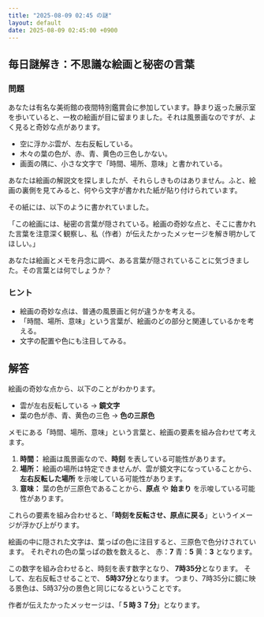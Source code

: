 ```yaml
---
title: "2025-08-09 02:45 の謎"
layout: default
date: 2025-08-09 02:45:00 +0900
---
```

## 毎日謎解き：不思議な絵画と秘密の言葉

### 問題

あなたは有名な美術館の夜間特別鑑賞会に参加しています。静まり返った展示室を歩いていると、一枚の絵画が目に留まりました。それは風景画なのですが、よく見ると奇妙な点があります。

*   空に浮かぶ雲が、左右反転している。
*   木々の葉の色が、赤、青、黄色の三色しかない。
*   画面の隅に、小さな文字で「時間、場所、意味」と書かれている。

あなたは絵画の解説文を探しましたが、それらしきものはありません。ふと、絵画の裏側を見てみると、何やら文字が書かれた紙が貼り付けられています。

その紙には、以下のように書かれていました。

「この絵画には、秘密の言葉が隠されている。絵画の奇妙な点と、そこに書かれた言葉を注意深く観察し、私（作者）が伝えたかったメッセージを解き明かしてほしい。」

あなたは絵画とメモを丹念に調べ、ある言葉が隠されていることに気づきました。その言葉とは何でしょうか？

### ヒント

*   絵画の奇妙な点は、普通の風景画と何が違うかを考える。
*   「時間、場所、意味」という言葉が、絵画のどの部分と関連しているかを考える。
*   文字の配置や色にも注目してみる。

## 解答

絵画の奇妙な点から、以下のことがわかります。

*   雲が左右反転している → **鏡文字**
*   葉の色が赤、青、黄色の三色 → **色の三原色**

メモにある「時間、場所、意味」という言葉と、絵画の要素を組み合わせて考えます。

1.  **時間：** 絵画は風景画なので、**時刻** を表している可能性があります。
2.  **場所：** 絵画の場所は特定できませんが、雲が鏡文字になっていることから、**左右反転した場所** を示唆している可能性があります。
3.  **意味：** 葉の色が三原色であることから、**原点** や **始まり** を示唆している可能性があります。

これらの要素を組み合わせると、「**時刻を反転させ、原点に戻る**」というイメージが浮かび上がります。

絵画の中に隠された文字は、葉っぱの色に注目すると、三原色で色分けされています。
それぞれの色の葉っぱの数を数えると、
赤：**7**
青：**5**
黄：**3**
となります。

この数字を組み合わせると、時刻を表す数字となり、
**7時35分**となります。
そして、左右反転させることで、
**5時37分**となります。
つまり、7時35分に鏡に映る景色は、5時37分の景色と同じになるということです。

作者が伝えたかったメッセージは、「**５時３７分**」となります。
